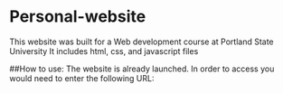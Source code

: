 # Personal-website

This website was built for a Web development course at Portland State University
It includes html, css, and javascript files

##How to use:
The website is already launched. In order to access you would need to enter the following URL: 
